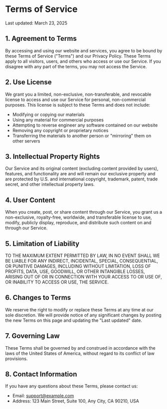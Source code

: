 # Terms of Service

Last updated: March 23, 2025

## 1. Agreement to Terms

By accessing and using our website and services, you agree to be bound by these Terms of Service ("Terms") and our Privacy Policy. These Terms apply to all visitors, users, and others who access or use our Service. If you disagree with any part of the terms, you may not access the Service.

## 2. Use License

We grant you a limited, non-exclusive, non-transferable, and revocable license to access and use our Service for personal, non-commercial purposes. This license is subject to these Terms and does not include:

- Modifying or copying our materials
- Using any material for commercial purposes
- Attempting to reverse engineer any software contained on our website
- Removing any copyright or proprietary notices
- Transferring the materials to another person or "mirroring" them on other servers

## 3. Intellectual Property Rights

Our Service and its original content (excluding content provided by users), features, and functionality are and will remain our exclusive property and are protected by U.S. and international copyright, trademark, patent, trade secret, and other intellectual property laws.

## 4. User Content

When you create, post, or share content through our Service, you grant us a non-exclusive, royalty-free, worldwide, and transferable license to use, modify, publicly display, reproduce, and distribute such content on and through our Service.

## 5. Limitation of Liability

TO THE MAXIMUM EXTENT PERMITTED BY LAW, IN NO EVENT SHALL WE BE LIABLE FOR ANY INDIRECT, INCIDENTAL, SPECIAL, CONSEQUENTIAL, OR PUNITIVE DAMAGES, INCLUDING WITHOUT LIMITATION, LOSS OF PROFITS, DATA, USE, GOODWILL, OR OTHER INTANGIBLE LOSSES, ARISING OUT OF OR IN CONNECTION WITH YOUR ACCESS TO OR USE OF, OR INABILITY TO ACCESS OR USE, THE SERVICE.

## 6. Changes to Terms

We reserve the right to modify or replace these Terms at any time at our sole discretion. We will provide notice of any significant changes by posting the new Terms on this page and updating the "Last updated" date.

## 7. Governing Law

These Terms shall be governed by and construed in accordance with the laws of the United States of America, without regard to its conflict of law provisions.

## 8. Contact Information

If you have any questions about these Terms, please contact us:

- Email: support@example.com
- Address: 123 Main Street, Suite 100, Any City, CA 90210, USA
